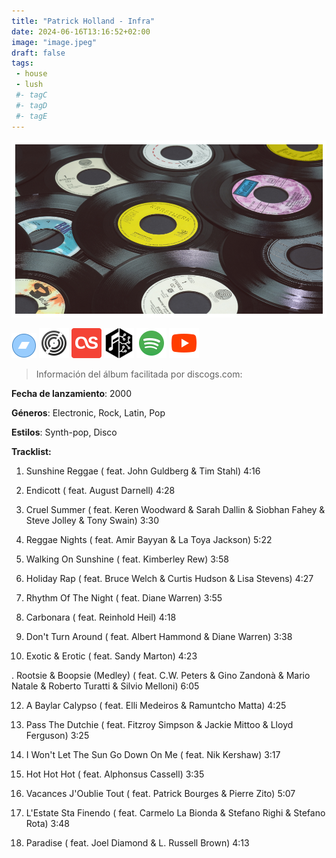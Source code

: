 ```yaml
---
title: "Patrick Holland - Infra"
date: 2024-06-16T13:16:52+02:00
image: "image.jpeg"
draft: false
tags:
 - house
 - lush
 #- tagC
 #- tagD
 #- tagE
---
```

![cover](image.jpeg (Patrick-Holland - Infra))
 
[![bandcamp](../links/svg/bandcamp.png (bandcamp))]()
[![discogs](../links/svg/discogs.png (discogs))](https://www.discogs.com/master/801624)
[![lastfm](../links/svg/lastfm.png (lastfm))]()
[![musicbrainz](../links/svg/musicbrainz.png (musicbrainz))](https://musicbrainz.org/release/70023aaa-ae96-460c-a913-97b9daa2982e)
[![spotify](../links/svg/spotify.png (putify))](https://open.spotify.com/album/6mMnklt0kbbw83pmAXvvdZ)
[![youtube](../links/svg/youtube.png (youtube))](https://www.youtube.com/playlist?list=PLd4xvn5xgldBwmoc6D0_KfQ8iNMZJOdFb)
 
> Información del álbum facilitada por discogs.com:

**Fecha de lanzamiento**: 2000

**Géneros**: Electronic, Rock, Latin, Pop

**Estilos**: Synth-pop, Disco

**Tracklist:**

  1. Sunshine Reggae (
 feat. John Guldberg & Tim Stahl)   4:16

  2. Endicott (
 feat. August Darnell)   4:28

  3. Cruel Summer (
 feat. Keren Woodward & Sarah Dallin & Siobhan Fahey & Steve Jolley & Tony Swain)   3:30

  4. Reggae Nights (
 feat. Amir Bayyan & La Toya Jackson)   5:22

  5. Walking On Sunshine (
 feat. Kimberley Rew)   3:58

  6. Holiday Rap (
 feat. Bruce Welch & Curtis Hudson & Lisa Stevens)   4:27

  7. Rhythm Of The Night (
 feat. Diane Warren)   3:55

  8. Carbonara (
 feat. Reinhold Heil)   4:18

  9. Don't Turn Around (
 feat. Albert Hammond & Diane Warren)   3:38

  10. Exotic & Erotic (
 feat. Sandy Marton)   4:23

  . Rootsie & Boopsie (Medley) (
 feat. C.W. Peters & Gino Zandonà & Mario Natale & Roberto Turatti & Silvio Melloni)   6:05

  12. A Baylar Calypso (
 feat. Elli Medeiros & Ramuntcho Matta)   4:25

  13. Pass The Dutchie (
 feat. Fitzroy Simpson & Jackie Mittoo & Lloyd Ferguson)   3:25

  14. I Won't Let The Sun Go Down On Me (
 feat. Nik Kershaw)   3:17

  15. Hot Hot Hot (
 feat. Alphonsus Cassell)   3:35

  16. Vacances J'Oublie Tout (
 feat. Patrick Bourges & Pierre Zito)   5:07

  17. L'Estate Sta Finendo (
 feat. Carmelo La Bionda & Stefano Righi & Stefano Rota)   3:48

  18. Paradise (
 feat. Joel Diamond & L. Russell Brown)   4:13

